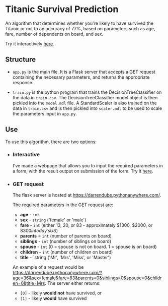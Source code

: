 # Titanic Survival Prediction

An algorithm that determines whether you're likely to have survived the Titanic or not to an accuracy of 77%, based on parameters such as age, fare, number of dependents on board, and sex.

Try it interactively [here](https://darrendube.com/projects/titanic-dataset).

## Structure

- `app.py` is the main file. It is a Flask server that accepts a GET request containing the necessary parameters, and returns the appropriate response.

- `train.py` is the python program that trains the DecisionTreeClassifier on the data in `train.csv`. The DecisionTreeClassifier model object is then pickled into the `model.mdl` file. A StandardScaler is also trained on the data in `train.csv` and is then pickled into `scaler.mdl` to be used to scale the parameters input in `app.py`.

## Use

To use this algorithm, there are two options:

- ### Interactive
  I've made a webpage that allows you to input the required parameters in a form, with the result output on submission of the form. Try it [here](https://darrendube.com/projects/titanic-dataset).
  
- ### GET request
  The flask server is hosted at https://darrendube.pythonanywhere.com/. 
  
  The required parameters in the GET request are:
  
  - **age** - `int`
  - **sex** - `string` ('female' or 'male')
  - **fare** - `int` (either 13, 20, or 83 - approximately $1300, $2000, or $8300 in today's US$)
  - **parents** = `int` (number of parents on board)
  - **siblings** - `int` (number of siblings on board)
  - **spouse** - `int` (0 = spouse is not on board. 1 = spouse is on board)
  - **children** - `int` (number of children on board)
  - **title** - `string ('Mr', 'Mrs', 'Miss', or 'Master')

  An example of a request would be https://darrendube.pythonanywhere.com/?age=36&sex=female&fare=83&parents=0&siblings=0&spouse=0&children=0&title=Mrs. 
  The server either returns:
  - `[0]` - likely **would not** have survived, or
  - `[1]` - likely **would** have survived
